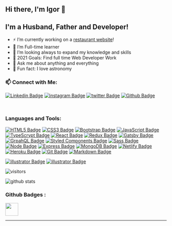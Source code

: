 ## Hi there, I'm Igor 👋

## I'm a Husband, Father and Developer!

-   ⚡ I’m currently working on a [restaurant website][website]!
-   🌱 I’m Full-time learner 
-   👯 I’m looking always to expand my knowledge and skills
-   🥅 2021 Goals: Find full time Web Developer Work
-   💬 Ask me about anything and everything
-   🔭 Fun fact: I love astronomy

### 📫 Connect with Me:

[![Linkedin Badge](https://img.shields.io/badge/LinkedIn-0077B5?style=for-the-badge&logo=linkedin&logoColor=white&link=https://www.linkedin.com/in/igor-hristov)](https://www.linkedin.com/in/igor-hristov/)
[![instagram Badge](https://img.shields.io/badge/Instagram-E4405F?style=for-the-badge&logo=instagram&logoColor=white&link=https://www.instagram.com/igorhristov.me/)](https://www.instagram.com/igorhristov.me/)
[![twitter Badge](https://img.shields.io/badge/Twitter-1DA1F2?style=for-the-badge&logo=twitter&logoColor=white&link=https://twitter.com/igorhristov_me)](https://twitter.com/igorhristov_me)
[![Github Badge](https://img.shields.io/badge/GitHub-100000?style=for-the-badge&logo=github&logoColor=white&link=https://github.com/igorhristov)](https://github.com/igorhristov)

<br />

### Languages and Tools:

[![HTML5 Badge](https://img.shields.io/badge/HTML5-E34F26?style=for-the-badge&logo=html5&logoColor=white&link=https://igorhr.github.io/portfolio/htmlCSS/academy/homework/homework-7/index.html)](https://igorhr.github.io/portfolio/htmlCSS/academy/homework/homework-7/index.html)
[![CSS3 Badge](https://img.shields.io/badge/CSS3-1572B6?style=for-the-badge&logo=css3&logoColor=white&link=https://igorhr.github.io/portfolio/htmlCSS/academy/homework/tributePage/index.html)](https://igorhr.github.io/portfolio/htmlCSS/academy/homework/tributePage/index.html)
[![Bootstrap Badge](https://img.shields.io/badge/Bootstrap-563D7C?style=for-the-badge&logo=bootstrap&logoColor=white&link=https://igorhr.github.io/)](https://igorhr.github.io/)
[![JavaScript Badge](https://img.shields.io/badge/JavaScript-F7DF1E?style=for-the-badge&logo=javascript&logoColor=black&link=https://github.com/igorhristov/javaScript)](https://github.com/igorhristov/javaScript)
[![TypeScrypt Badge](https://img.shields.io/badge/typescript%20-%23007ACC.svg?&style=for-the-badge&logo=typescript&logoColor=white&link=https://github.com/igorhristov/projects/todo-angular/frontend/)](https://github.com/igorhristov/projects/todo-angular/frontend)
[![React Badge](https://img.shields.io/badge/React-20232A?style=for-the-badge&logo=react&logoColor=61DAFB&link=https://react-blog-igor.herokuapp.com/)](https://react-blog-igor.herokuapp.com/) 
[![Redux Badge](https://img.shields.io/badge/Redux-593D88?style=for-the-badge&logo=redux&logoColor=white&link=https://react-blog-igor.herokuapp.com/)](https://react-blog-igor.herokuapp.com/) 
[![Gatsby Badge](https://img.shields.io/badge/Gatsby-663399?style=for-the-badge&logo=gatsby&logoColor=white&link=https://igorhristov.me/)](https://igorhristov.me/) 
[![GrpahQL Badge](https://img.shields.io/badge/-GraphQL-E10098?style=for-the-badge&logo=graphql&link=https://igorhristov.me/)](https://igorhristov.me/) 
[![Styled Components Badge](https://img.shields.io/badge/styled--components-DB7093?style=for-the-badge&logo=styled-components&logoColor=white&link=https://igorhristov.me/)](https://igorhristov.me/)
[![Sass Badge](https://img.shields.io/badge/SASS%20-hotpink.svg?&style=for-the-badge&logo=SASS&logoColor=white&link=https://igorhristov.me/)](https://igorhristov.me/)
[![Node Badge](https://img.shields.io/badge/Node.js-43853D?style=for-the-badge&logo=node.js&logoColor=white&link=https://igorfullstack.herokuapp.com/)](https://igorfullstack.herokuapp.com/)
[![Express Badge](https://img.shields.io/badge/Express.js-404D59?style=for-the-badge&link=https://igorfullstack.herokuapp.com/)](https://igorfullstack.herokuapp.com/)
[![MongoDB Badge](https://img.shields.io/badge/MongoDB-4EA94B?style=for-the-badge&logo=mongodb&logoColor=white&link=https://igorfullstack.herokuapp.com/)](https://igorfullstack.herokuapp.com/)
[![Netlify Badge](https://img.shields.io/badge/Netlify-00C7B7?style=for-the-badge&logo=netlify&logoColor=white&link=https://igor-utility.netlify.app/)](https://igor-utility.netlify.app/)
[![Heroku Badge](https://img.shields.io/badge/Heroku-430098?style=for-the-badge&logo=heroku&logoColor=white&link=https://igorfullstack.herokuapp.com/)](https://igorfullstack.herokuapp.com/)
[![Git Badge](https://img.shields.io/badge/git%20-%23F05033.svg?&style=for-the-badge&logo=git&logoColor=white&link=https://igorfullstack.herokuapp.com/)](https://igorfullstack.herokuapp.com/)
[![Markdown Badge](https://img.shields.io/badge/markdown-%23000000.svg?&style=for-the-badge&logo=markdown&logoColor=white&link=https://github.com/igorhristov)](https://github.com/igorhristov)

[![illustrator Badge](https://img.shields.io/badge/adobe%20illustrator%20-%23FF9A00.svg?&style=for-the-badge&logo=adobe%20illustrator&logoColor=white&link=https://github.com/igorhristov)](https://github.com/igorhristov)
[![illustrator Badge](https://img.shields.io/badge/figma%20-%23F24E1E.svg?&style=for-the-badge&logo=figma&logoColor=white&link=https://github.com/igorhristov)](https://github.com/igorhristov)



![visitors](https://windard-visitor-badge.glitch.me/badge?page_id=igorhristov.github.profile)



![github stats](https://github-readme-stats.vercel.app/api?username=igorhristov&show_icons=true)


### Github Badges :
<a href="https://archiveprogram.github.com/" target="_blank"><img src="https://raw.githubusercontent.com/acervenky/acervenky/master/assets/acbadge.gif" width="40" height="40"></a>

---

[website]: https://kancona.netlify.app
